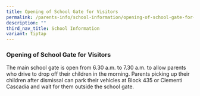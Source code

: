 ```yaml
---
title: Opening of School Gate for Visitors
permalink: /parents-info/school-information/opening-of-school-gate-for-visitors/
description: ""
third_nav_title: School Information
variant: tiptap
---
```

<h3>Opening of School Gate for Visitors</h3>
<p>The main school gate is open from 6.30 a.m. to 7.30 a.m. to allow parents
who drive to drop off their children in the morning. Parents picking up
their children after dismissal can park their vehicles at Block 435 or
Clementi Cascadia and wait for them outside the school gate.</p>